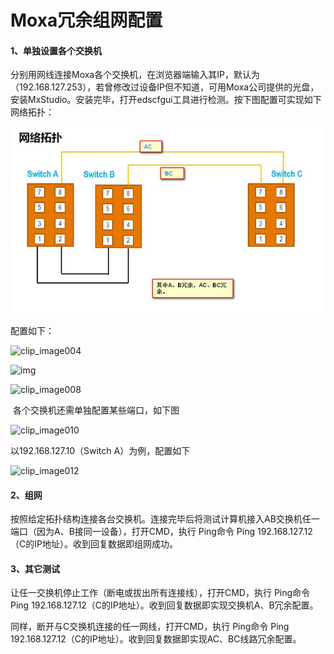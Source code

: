 # **Moxa**冗余组网配置

#### **1**、单独设置各个交换机

​       分别用网线连接Moxa各个交换机，在浏览器端输入其IP，默认为（192.168.127.253），若曾修改过设备IP但不知道，可用Moxa公司提供的光盘，安装MxStudio。安装完毕，打开edscfgui工具进行检测。按下图配置可实现如下网络拓扑：

![clip_image002](images\clip_image002.jpg)

配置如下：

![clip_image004](C:\Users\JY284\Desktop\Solutions\ETC\images\1659424658301.png)

![img](file:///C:/Users/JY284/AppData/Local/Temp/msohtmlclip1/01/clip_image006.jpg)

 

 

![clip_image008](C:\Users\JY284\Desktop\Solutions\ETC\images\clip_image008.jpg)

​       各个交换机还需单独配置某些端口，如下图

![clip_image010](C:\Users\JY284\Desktop\Solutions\ETC\images\clip_image010.jpg)

 

以192.168.127.10（Switch A）为例，配置如下

![clip_image012](C:\Users\JY284\Desktop\Solutions\ETC\images\clip_image012.jpg)

 

#### **2**、组网

按照给定拓扑结构连接各台交换机。连接完毕后将测试计算机接入AB交换机任一端口（因为A、B接同一设备），打开CMD，执行 Ping命令 Ping 192.168.127.12（C的IP地址）。收到回复数据即组网成功。

 

#### **3**、其它测试

让任一交换机停止工作（断电或拔出所有连接线），打开CMD，执行 Ping命令 Ping 192.168.127.12（C的IP地址）。收到回复数据即实现交换机A、B冗余配置。

同样，断开与C交换机连接的任一网线，打开CMD，执行 Ping命令 Ping 192.168.127.12（C的IP地址）。收到回复数据即实现AC、BC线路冗余配置。

 